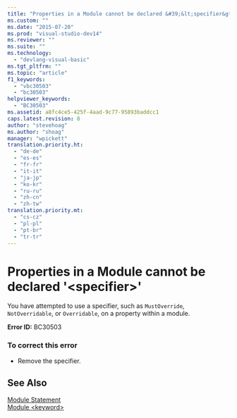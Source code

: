 ```yaml
---
title: "Properties in a Module cannot be declared &#39;&lt;specifier&gt;&#39; | Microsoft Docs"
ms.custom: ""
ms.date: "2015-07-20"
ms.prod: "visual-studio-dev14"
ms.reviewer: ""
ms.suite: ""
ms.technology: 
  - "devlang-visual-basic"
ms.tgt_pltfrm: ""
ms.topic: "article"
f1_keywords: 
  - "vbc30503"
  - "bc30503"
helpviewer_keywords: 
  - "BC30503"
ms.assetid: a8fc4ce5-425f-4aad-9c77-95893baddcc1
caps.latest.revision: 8
author: "stevehoag"
ms.author: "shoag"
manager: "wpickett"
translation.priority.ht: 
  - "de-de"
  - "es-es"
  - "fr-fr"
  - "it-it"
  - "ja-jp"
  - "ko-kr"
  - "ru-ru"
  - "zh-cn"
  - "zh-tw"
translation.priority.mt: 
  - "cs-cz"
  - "pl-pl"
  - "pt-br"
  - "tr-tr"
---
```

# Properties in a Module cannot be declared &#39;&lt;specifier&gt;&#39;
You have attempted to use a specifier, such as `MustOverride`, `NotOverridable`, or `Overridable`, on a property within a module.  
  
 **Error ID:** BC30503  
  
### To correct this error  
  
-   Remove the specifier.  
  
## See Also  
 [Module Statement](/dotnet/visual-basic/language-reference/statements/module-statement)   
 [Module \<keyword>](http://msdn.microsoft.com/en-us/Library/d971b940-05ab-4d56-8485-e3b8a661906b)